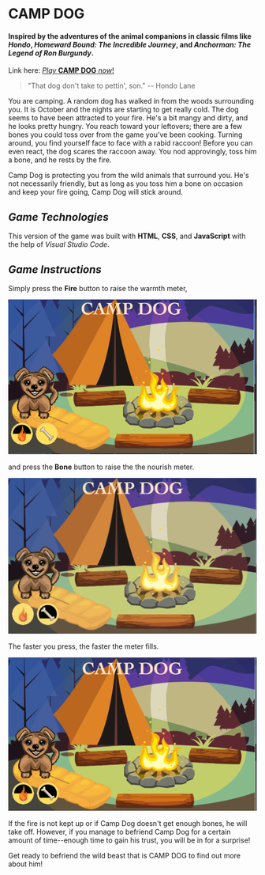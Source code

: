 # **CAMP DOG**
 
 
 #### Inspired by the adventures of the animal companions in classic films like _Hondo_, _Homeward Bound: The Incredible Journey_, and _Anchorman: The Legend of Ron Burgundy_.
 
 Link here:
 [_Play_ **CAMP DOG** _now_!](https://camp-dog-app.netlify.app/)
 >"That dog don't take to pettin', son." -- Hondo Lane

You are camping. A random dog has walked in from the woods surrounding you. It is October and the nights are starting to get really cold. The dog seems to have been attracted to your fire. He's a bit mangy and dirty, and he looks pretty hungry. You reach toward your leftovers; there are a few bones you could toss over from the game you've been cooking. Turning around, you find yourself face to face with a rabid raccoon! Before you can even react, the dog scares the raccoon away. You nod approvingly, toss him a bone, and he rests by the fire.

 Camp Dog is protecting you from the wild animals that surround you. He's not necessarily friendly, but as long as you toss him a bone on occasion and keep your fire going, Camp Dog will stick around. 

 ## _Game Technologies_

This version of the game was built with **HTML**, **CSS**, and **JavaScript** with the help of _Visual Studio Code_.

## _Game Instructions_

Simply press the **Fire** button to raise the warmth meter, 

![Screenshot One](images/fire-down-screenshot.png)

and press the **Bone** button to raise the the nourish meter.

![Screenshot Two](images/bone-down-screen-shot.png)

The faster you press, the faster the meter fills.

![Screenshot Three](images/meters-down-screenshot.png)

 If the fire is not kept up or if Camp Dog doesn't get enough bones, he will take off. However, if you manage to befriend Camp Dog for a certain amount of time--enough time to gain his trust, you will be in for a surprise!

 Get ready to befriend the wild beast that is CAMP DOG to find out more about him!
 

